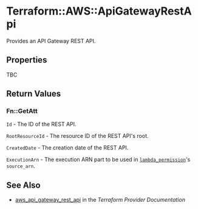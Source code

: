 # Terraform::AWS::ApiGatewayRestApi

Provides an API Gateway REST API.

## Properties

TBC

## Return Values

### Fn::GetAtt

`Id` - The ID of the REST API.

`RootResourceId` - The resource ID of the REST API's root.

`CreatedDate` - The creation date of the REST API.

`ExecutionArn` - The execution ARN part to be used in [`lambda_permission`](/docs/providers/aws/r/lambda_permission.html)'s `source_arn`.

## See Also

* [aws_api_gateway_rest_api](https://www.terraform.io/docs/providers/aws/r/api_gateway_rest_api.html) in the _Terraform Provider Documentation_